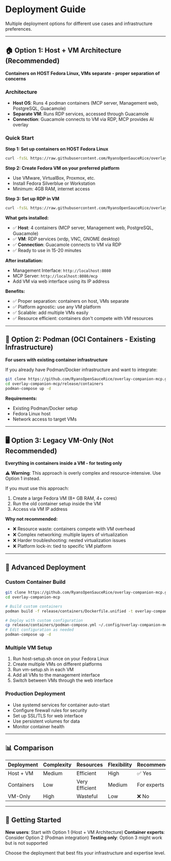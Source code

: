 # Deployment Guide

Multiple deployment options for different use cases and infrastructure preferences.

---

## 🏠 Option 1: Host + VM Architecture (Recommended)

**Containers on HOST Fedora Linux, VMs separate - proper separation of concerns**

### Architecture
- **Host OS**: Runs 4 podman containers (MCP server, Management web, PostgreSQL, Guacamole)
- **Separate VM**: Runs RDP services, accessed through Guacamole
- **Connection**: Guacamole connects to VM via RDP, MCP provides AI overlay

### Quick Start

**Step 1: Set up containers on HOST Fedora Linux**
```bash
curl -fsSL https://raw.githubusercontent.com/RyansOpenSauceRice/overlay-companion-mcp/main/host-setup.sh | bash
```

**Step 2: Create Fedora VM on your preferred platform**
- Use VMware, VirtualBox, Proxmox, etc.
- Install Fedora Silverblue or Workstation
- Minimum: 4GB RAM, internet access

**Step 3: Set up RDP in VM**
```bash
curl -fsSL https://raw.githubusercontent.com/RyansOpenSauceRice/overlay-companion-mcp/main/vm-setup.sh | bash
```

**What gets installed:**
- ✅ **Host**: 4 containers (MCP server, Management web, PostgreSQL, Guacamole)
- ✅ **VM**: RDP services (xrdp, VNC, GNOME desktop)
- ✅ **Connection**: Guacamole connects to VM via RDP
- ✅ Ready to use in 15-20 minutes

**After installation:**
- Management Interface: `http://localhost:8080`
- MCP Server: `http://localhost:8080/mcp`
- Add VM via web interface using its IP address

**Benefits:**
- ✅ Proper separation: containers on host, VMs separate
- ✅ Platform agnostic: use any VM platform
- ✅ Scalable: add multiple VMs easily
- ✅ Resource efficient: containers don't compete with VM resources

---

## 🐳 Option 2: Podman (OCI Containers - Existing Infrastructure)

**For users with existing container infrastructure**

If you already have Podman/Docker infrastructure and want to integrate:

```bash
git clone https://github.com/RyansOpenSauceRice/overlay-companion-mcp.git
cd overlay-companion-mcp/release/containers
podman-compose up -d
```

**Requirements:**
- Existing Podman/Docker setup
- Fedora Linux host
- Network access to target VMs

---

## 🖥️ Option 3: Legacy VM-Only (Not Recommended)

**Everything in containers inside a VM - for testing only**

⚠️ **Warning**: This approach is overly complex and resource-intensive. Use Option 1 instead.

If you must use this approach:
1. Create a large Fedora VM (8+ GB RAM, 4+ cores)
2. Run the old container setup inside the VM
3. Access via VM IP address

**Why not recommended:**
- ❌ Resource waste: containers compete with VM overhead
- ❌ Complex networking: multiple layers of virtualization
- ❌ Harder troubleshooting: nested virtualization issues
- ❌ Platform lock-in: tied to specific VM platform

---

## 🔧 Advanced Deployment

### Custom Container Build
```bash
git clone https://github.com/RyansOpenSauceRice/overlay-companion-mcp.git
cd overlay-companion-mcp

# Build custom containers
podman build -f release/containers/Dockerfile.unified -t overlay-companion:custom .

# Deploy with custom configuration
cp release/containers/podman-compose.yml ~/.config/overlay-companion-mcp/
# Edit configuration as needed
podman-compose up -d
```

### Multiple VM Setup
1. Run host-setup.sh once on your Fedora Linux
2. Create multiple VMs on different platforms
3. Run vm-setup.sh in each VM
4. Add all VMs to the management interface
5. Switch between VMs through the web interface

### Production Deployment
- Use systemd services for container auto-start
- Configure firewall rules for security
- Set up SSL/TLS for web interface
- Use persistent volumes for data
- Monitor container health

---

## 📊 Comparison

| Deployment | Complexity | Resources | Flexibility | Recommended |
|------------|------------|-----------|-------------|-------------|
| Host + VM  | Medium     | Efficient | High        | ✅ Yes      |
| Containers | Low        | Very Efficient | Medium | For experts |
| VM-Only    | High       | Wasteful  | Low         | ❌ No       |

---

## 🚀 Getting Started

**New users**: Start with Option 1 (Host + VM Architecture)
**Container experts**: Consider Option 2 (Podman integration)
**Testing only**: Option 3 might work but is not supported

Choose the deployment that best fits your infrastructure and expertise level.